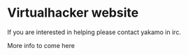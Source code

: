 # Virtualhacker website

If you are interested in helping please contact yakamo in irc.

More info to come here
